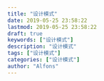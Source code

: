 ```yaml
---
title: "设计模式"
date: 2019-05-25 23:58:22
lastmod: 2019-05-25 23:58:22
draft: true
keywords: ["设计模式"]
description: "设计模式"
tags: ["设计模式"]
categories: ["设计模式"]
author: "Alfons"
---
```

<!--more-->
